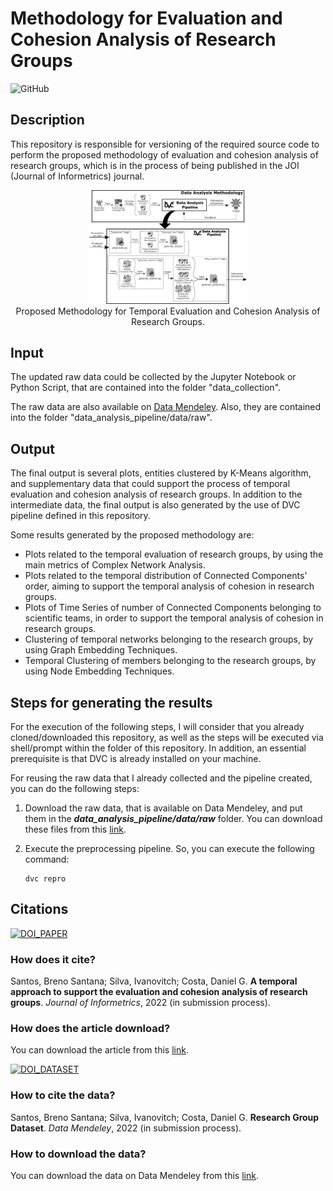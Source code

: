 # Methodology for Evaluation and Cohesion Analysis of Research Groups
![GitHub](https://img.shields.io/github/license/breno-madruga/informetrics-research-groups)

## Description

This repository is responsible for versioning of the required source code to perform the proposed methodology of evaluation and cohesion analysis of research groups, which is in the process of being published in the JOI (Journal of Informetrics) journal.

<div align="center">
  <img alt="Proposed_Methodology" title="Proposed_Methodology" src="./methodology_overview/methodology.png" width="50%" />
  </br>
  <span> Proposed Methodology for Temporal Evaluation and Cohesion Analysis of Research Groups. </span>
</div>

## Input

The updated raw data could be collected by the Jupyter Notebook or Python Script, that are contained into the folder "data_collection".

The raw data are also available on [Data Mendeley](Data_Mendeley). Also, they are contained into the folder "data_analysis_pipeline/data/raw".

## Output

The final output is several plots, entities clustered by K-Means algorithm, and supplementary data that could support the process of temporal evaluation and cohesion analysis of research groups. In addition to the intermediate data, the final output is also generated by the use of DVC pipeline defined in this repository.

Some results generated by the proposed methodology are:
* Plots related to the temporal evaluation of research groups, by using the main metrics of Complex Network Analysis.
* Plots related to the temporal distribution of Connected Components' order, aiming to support the temporal analysis of cohesion in research groups.
* Plots of Time Series of number of Connected Components belonging to scientific teams, in order to support the temporal analysis of cohesion in research groups.
* Clustering of temporal networks belonging to the research groups, by using Graph Embedding Techniques.
* Temporal Clustering of members belonging to the research groups, by using Node Embedding Techniques.

## Steps for generating the results

For the execution of the following steps, I will consider that you already cloned/downloaded this repository, as well as the steps will be executed via shell/prompt within the folder of this repository. In addition, an essential prerequisite is that DVC is already installed on your machine.

For reusing the raw data that I already collected and the pipeline created, you can do the following steps:

1. Download the raw data, that is available on Data Mendeley, and put them in the ***data_analysis_pipeline/data/raw*** folder. You can download these files from this [link](link).

2. Execute the preprocessing pipeline. So, you can execute the following command:
    ```
    dvc repro
    ```

## Citations

[![DOI_PAPER](https://zenodo.org/badge/DOI/DOI_PAPER.svg)](DOI_PAPER)

### How does it cite?

Santos, Breno Santana; Silva, Ivanovitch; Costa, Daniel G. **A temporal approach to support the evaluation and cohesion analysis of research groups**. *Journal of Informetrics*, 2022 (in submission process).

### How does the article download?

You can download the article from this [link](link).

[![DOI_DATASET](https://zenodo.org/badge/DOI/DOI_DATASET.svg)](DOI_DATASET_)

### How to cite the data?

Santos, Breno Santana; Silva, Ivanovitch; Costa, Daniel G. **Research Group Dataset**. *Data Mendeley*, 2022 (in submission process).

### How to download the data?

You can download the data on Data Mendeley from this [link](link).